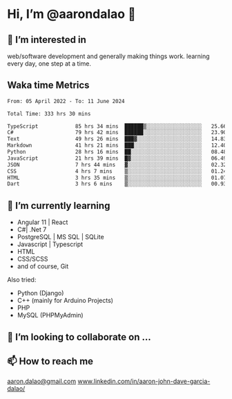 # __Hi, I’m @aarondalao__ 👋 
## 👀 I’m interested in 
web/software development and generally making things work.
learning every day, one step at a time. 

## Waka time Metrics
<!--START_SECTION:waka-->

```txt
From: 05 April 2022 - To: 11 June 2024

Total Time: 333 hrs 30 mins

TypeScript            85 hrs 34 mins  ██████▒░░░░░░░░░░░░░░░░░░   25.66 %
C#                    79 hrs 42 mins  ██████░░░░░░░░░░░░░░░░░░░   23.90 %
Text                  49 hrs 26 mins  ███▓░░░░░░░░░░░░░░░░░░░░░   14.83 %
Markdown              41 hrs 21 mins  ███░░░░░░░░░░░░░░░░░░░░░░   12.40 %
Python                28 hrs 16 mins  ██░░░░░░░░░░░░░░░░░░░░░░░   08.48 %
JavaScript            21 hrs 39 mins  █▓░░░░░░░░░░░░░░░░░░░░░░░   06.49 %
JSON                  7 hrs 44 mins   ▓░░░░░░░░░░░░░░░░░░░░░░░░   02.32 %
CSS                   4 hrs 7 mins    ▒░░░░░░░░░░░░░░░░░░░░░░░░   01.24 %
HTML                  3 hrs 35 mins   ▒░░░░░░░░░░░░░░░░░░░░░░░░   01.07 %
Dart                  3 hrs 6 mins    ▒░░░░░░░░░░░░░░░░░░░░░░░░   00.93 %
```

<!--END_SECTION:waka-->

## 🌱 I’m currently learning 

- Angular 11 | React 
- C#| .Net 7
- PostgreSQL | MS SQL | SQLite
- Javascript | Typescript
- HTML 
- CSS/SCSS
- and of course, Git 


Also tried:
- Python (Django)
- C++ (mainly for Arduino Projects)
- PHP
- MySQL (PHPMyAdmin)


## 💞️ I’m looking to collaborate on ...

## 📫 How to reach me 
aaron.dalao@gmail.com
www.linkedin.com/in/aaron-john-dave-garcia-dalao/

<!---
aarondalao/aarondalao is a ✨ special ✨ repository because its `README.md` (this file) appears on your GitHub profile.
You can click the Preview link to take a look at your changes.
--->
